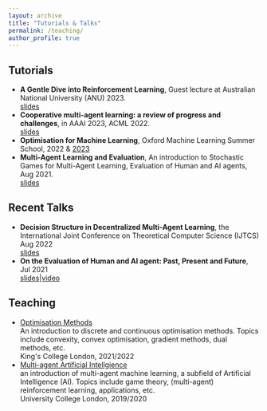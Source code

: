 ```yaml
---
layout: archive
title: "Tutorials & Talks"
permalink: /teaching/
author_profile: true
---
```


## Tutorials 
* **A Gentle Dive into Reinforcement Learning**,  Guest lecture at  Australian National University (ANU) 2023. <br>
[slides](https://drive.google.com/file/d/1-dwHzMUwDnhEG2jxFuXo9GJLPj19tXRt/view?usp=sharing)
* **Cooperative multi-agent learning: a review of progress and challenges**, in AAAI 2023, ACML 2022. <br>
[slides](https://sites.google.com/view/multi-agent-tutorial/home)
* **Optimisation for Machine Learning**, Oxford Machine Learning Summer School, 2022 & [2023]((https://www.oxfordml.school/))
* **Multi-Agent Learning and Evaluation**, 
An introduction to Stochastic Games for Multi-Agent Learning, Evaluation of Human and AI agents, Aug 2021. <br>
[slides](https://drive.google.com/file/d/101TahcW_BVVFkq88_h8mSuJWAZ3P7aOQ/view?usp=sharing)


## Recent Talks
* **Decision Structure in Decentralized Multi-Agent Learning**, the International Joint Conference on Theoretical Computer Science (IJTCS) Aug 2022 <br>
[slides](https://drive.google.com/file/d/1-o0Bo5mfrZdRGrk8eYXqLmQTNF0i7lEd/view?usp=sharing)
* **On the Evaluation of Human and AI agent: Past, Present and Future**, Jul 2021 <br> 
[slides](https://drive.google.com/file/d/103QZsYfeWHI5iuHs8A3D3rQ22SJZG2e2/view?usp=sharing)|[video](https://app6ca5octe2206.pc.xiaoe-tech.com/detail/v_60ffc551e4b0a27d0e366690/3?fromH5=true) 
 
## Teaching
* [Optimisation Methods](https://www.kcl.ac.uk/abroad/module-options/optimisation-methods-2) <br>
An introduction to discrete and continuous optimisation methods. Topics include convexity, convex optimisation, gradient methods, dual methods, etc. <br>
King's College London, 2021/2022
* [Multi-agent Artificial Intellgience](https://www.ucl.ac.uk/module-catalogue/modules/multi-agent-artificial-intelligence-COMP0124) <br>
an introduction of multi-agent machine learning, a subfield of Artificial Intelligence (AI). Topics include game theory, (multi-agent) reinforcement learning, applications, etc. <br>
University College London, 2019/2020

<!--

with Joel Z. Leibo (DeepMind)
invited by [Dr. Liang Zheng](https://zheng-lab.cecs.anu.edu.au/)
An introduction to optimisation methods in machine learning. <br>

This talk discusses factorizability of multi-agent systems including the transition dynamics and action coordinations. We discusse the proposed scalable model-based RL in networked systems. <br> 


* [Agent learning in the emergence of complex world](https://www.bilibili.com/video/BV1Hf4y1G7hX) <br>
AMLab, University of Amsterdam, Jan 2020 <br>
Host: Prof. Max Welling & Evangelos Kanoulas

* [Agent learning with flexibilty and diversity]() <br>
Center on Frontiers of Computing, Peking University, Apr 2020.
机器之心|Synced, Jul 2021

-->


